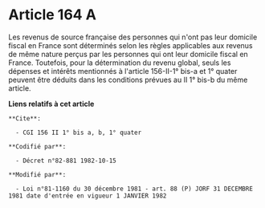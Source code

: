 # Article 164 A

Les revenus de source française des personnes qui n'ont pas leur domicile fiscal en France sont déterminés selon les règles
applicables aux revenus de même nature perçus par les personnes qui ont leur domicile fiscal en France. Toutefois, pour la
détermination du revenu global, seuls les dépenses et intérêts mentionnés à l'article 156-II-1° bis-a et 1° quater peuvent
être déduits dans les conditions prévues au II 1° bis-b du même article.

**Liens relatifs à cet article**

	**Cite**:

	  - CGI 156 II 1° bis a, b, 1° quater

	**Codifié par**:

	  - Décret n°82-881 1982-10-15

	**Modifié par**:

	  - Loi n°81-1160 du 30 décembre 1981 - art. 88 (P) JORF 31 DECEMBRE 1981 date d'entrée en vigueur 1 JANVIER 1982

